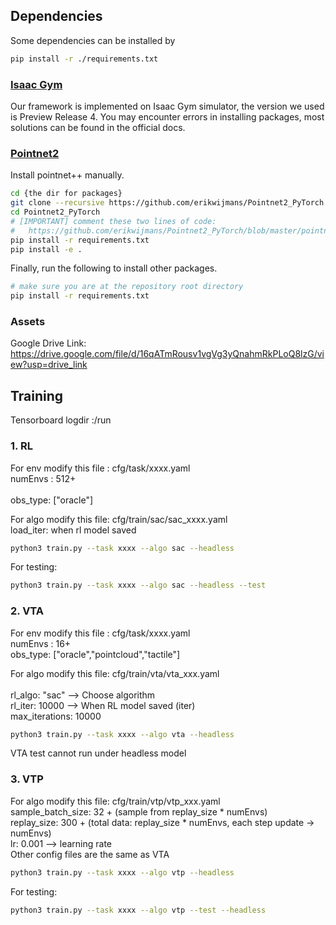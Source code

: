 ## Dependencies
Some dependencies can be installed by

```sh
pip install -r ./requirements.txt
```
### [Isaac Gym](https://developer.nvidia.com/isaac-gym)

Our framework is implemented on Isaac Gym simulator, the version we used is Preview Release 4. You may encounter errors in installing packages, most solutions can be found in the official docs.

### [Pointnet2](https://github.com/daerduoCarey/where2act/tree/main/code)

Install pointnet++ manually.

```sh
cd {the dir for packages}
git clone --recursive https://github.com/erikwijmans/Pointnet2_PyTorch
cd Pointnet2_PyTorch
# [IMPORTANT] comment these two lines of code:
#   https://github.com/erikwijmans/Pointnet2_PyTorch/blob/master/pointnet2_ops_lib/pointnet2_ops/_ext-src/src/sampling_gpu.cu#L100-L101
pip install -r requirements.txt
pip install -e .
```

Finally, run the following to install other packages.

```sh
# make sure you are at the repository root directory
pip install -r requirements.txt
```

### Assets
Google Drive Link: https://drive.google.com/file/d/16qATmRousv1vgVg3yQnahmRkPLoQ8lzG/view?usp=drive_link

## Training

Tensorboard logdir :/run

### 1. RL 
For env  modify this file :   cfg/task/xxxx.yaml  <br>
  numEnvs : 512+        <br>                                   
  obs_type: ["oracle"] <br>
  
For algo modify this file:    cfg/train/sac/sac_xxxx.yaml   <br>
  load_iter: when rl model saved   <br>
```sh
python3 train.py --task xxxx --algo sac --headless
```
For testing:
```sh
python3 train.py --task xxxx --algo sac --headless --test
```

### 2. VTA
For env modify this file :  cfg/task/xxxx.yaml  <br>
  numEnvs : 16+  <br>
  obs_type: ["oracle","pointcloud","tactile"]  <br>
  
For algo modify this file:   cfg/train/vta/vta_xxx.yaml  <br>   
  rl_algo: "sac"     --> Choose algorithm <br>
  rl_iter: 10000     -->  When RL model saved (iter)  <br>
  max_iterations: 10000  <br>
  
```sh
python3 train.py --task xxxx --algo vta --headless
```
VTA test cannot run under headless model

### 3. VTP
For algo modify this file:   cfg/train/vtp/vtp_xxx.yaml    
  sample_batch_size: 32 + (sample from replay_size * numEnvs)<br>
  replay_size: 300 + (total data: replay_size * numEnvs, each step update -> numEnvs)<br>
  lr: 0.001   -->  learning rate   <br>
Other config files are the same as VTA  <br>
```sh
python3 train.py --task xxxx --algo vtp --headless
```
For testing:
```sh
python3 train.py --task xxxx --algo vtp --test --headless
```
